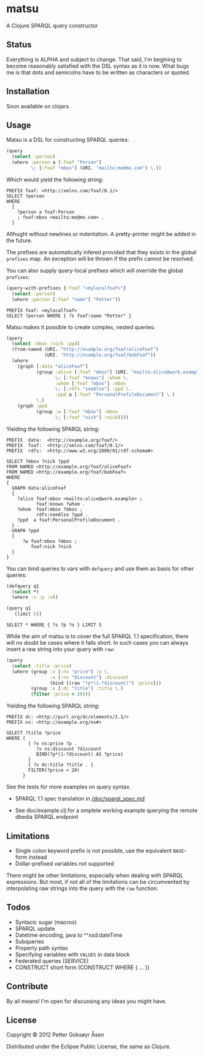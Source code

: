 # matsu

A Clojure SPARQL query constructor

## Status

Everything is ALPHA and subject to change. That said, I'm begining to become reasonably satisfied with the DSL syntax as it is now. What bugs me is that dots and semicolns have to be written as characters or quoted.

## Installation

Soon available on clojars.

## Usage

Matsu is a DSL for constructing SPARQL queries:

```clojure
(query
  (select :person)
  (where :person a [:foaf "Person"]
         \; [:foaf "mbox"] (URI. "mailto:me@me.com") \.))
```

Which would yield the following string:

```sparql
PREFIX foaf: <http://xmlns.com/foaf/0.1/>
SELECT ?person
WHERE
  {
    ?person a foaf:Person
    ; foaf:mbox <mailto:me@me.com> .
  }
```

Althught without newlines or indentation. A pretty-printer might be added in the future.

The prefixes are automatically infered provided that they exists in the global `prefixes` map. An exception will be thrown if the prefix cannot be resolved.

You can also supply query-local prefixes which will override the global `prefixes`:

```clojure
(query-with-prefixes {:foaf "<mylocalfoaf>"}
  (select :person)
  (where :person [:foaf "name"] "Petter"))
```
```sparql
PREFIX foaf: <mylocalfoaf>
SELECT ?person WHERE { ?s foaf:name "Petter" }
```

Matsu makes it possible to create complex, nested queries:

```clojure
(query
  (select :mbox :nick :ppd)
  (from-named (URI. "http://example.org/foaf/aliceFoaf")
              (URI. "http://example.org/foaf/bobFoaf"))
  (where
    (graph [:data "aliceFoaf"]
           (group :alice [:foaf "mbox"] (URI. "mailto:alice@work.example")
                  \; [:foaf "knows"] :whom \.
                  :whom [:foaf "mbox"] :mbox
                  \; [:rdfs "seeAlso"] :ppd \.
                  :ppd a [:foaf "PersonalProfileDocument"] \.)
           \.)
    (graph :ppd
           (group :w [:foaf "mbox"] :mbox
                  \; [:foaf "nick"] :nick))))
```

Yielding the following SPARQL string:

```sparql
PREFIX  data:  <http://example.org/foaf/>
PREFIX  foaf:  <http://xmlns.com/foaf/0.1/>
PREFIX  rdfs:  <http://www.w3.org/2000/01/rdf-schema#>

SELECT ?mbox ?nick ?ppd
FROM NAMED <http://example.org/foaf/aliceFoaf>
FROM NAMED <http://example.org/foaf/bobFoaf>
WHERE
{
  GRAPH data:aliceFoaf
  {
    ?alice foaf:mbox <mailto:alice@work.example> ;
           foaf:knows ?whom .
    ?whom  foaf:mbox ?mbox ;
           rdfs:seeAlso ?ppd .
    ?ppd  a foaf:PersonalProfileDocument .
  } .
  GRAPH ?ppd
  {
      ?w foaf:mbox ?mbox ;
         foaf:nick ?nick
  }
}
```

You can bind queries to vars with `defquery` and use them as basis for other queries:

```clojure
(defquery q1
  (select *)
  (where :s :p :o))

(query q1
   (limit 5))
```

```sparql
SELECT * WHERE { ?s ?p ?o } LIMIT 5
```

While the aim of matsu is to cover the full SPARQL 1.1 specification, there will no doubt be cases where it falls short. In such cases you can always insert a raw string into your query with `raw`:

```clojure
(query
  (select :title :price)
  (where (group :x [:ns "price"] :p \.
                :x [:ns "discount"] :discount
                (bind [(raw "?p*(1-?discount)") :price]))
         (group :x [:dc "title"] :title \.)
         (filter :price < 20)))
```

Yielding the following SPARQL string:

```sparql
PREFIX dc: <http://purl.org/dc/elements/1.1/>
PREFIX ns: <http://example.org/ns#>

SELECT ?title ?price
WHERE {
        { ?x ns:price ?p .
           ?x ns:discount ?discount
           BIND(?p*(1-?discount) AS ?price)
        }
        { ?x dc:title ?title . }
        FILTER(?price < 20)
      }
```

See the tests for more examples on query syntax.

+ SPARQL 1.1 spec translation in [/doc/sparql_spec.md](https://github.com/boutros/matsu/blob/master/doc/sparql_spec.md)

+ See doc/example.clj for a omplete working example querying the remote dbedia SPARQL endpoint

## Limitations
* Single colon keyword prefix is not possible, use the equivalent `BASE`-form instead
* Dollar-prefixed variables not supported

There might be other limitations, especially when dealing with SPARQL expressions. But most, if not all of the limitations can be circumvented by interpolating raw strings into the query with the `raw` function.

## Todos
* Syntacic sugar (macros)
* SPARQL update
* Datetime encoding, java to ^^xsd:dateTime
* Subqueries
* Property path syntax
* Specifying variables with `VALUES` in data block
* Federated queries (SERVICE)
* CONSTRUCT short form (CONSTRUCT WHERE { ... })

## Contribute

By all means! I'm open for discussing any ideas you might have.

## License

Copyright © 2012 Petter Goksøyr Åsen

Distributed under the Eclipse Public License, the same as Clojure.
